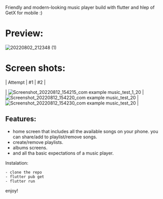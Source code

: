Friendly and modern-looking music player build with flutter and hlep of GetX for mobile :)

# Preview:

![20220802_212348 (1)](https://user-images.githubusercontent.com/93007857/182433841-4d4598b2-338b-4610-bcd2-c36e544aa6a1.gif)

# Screen shots:


| Attempt | #1    | #2    |


|  ![Screenshot_20220812_154215_com example music_test_1_20](https://user-images.githubusercontent.com/93007857/184346270-a78dd7af-94f2-4037-894e-844fff81d4b6.jpg) | ![Screenshot_20220812_154220_com example music_test_20](https://user-images.githubusercontent.com/93007857/184346428-def99ae3-8cf9-442f-b454-7830d8537463.jpg)    | ![Screenshot_20220812_154230_com example music_test_20](https://user-images.githubusercontent.com/93007857/184346477-cfe40e77-d88a-42ac-96b0-e97daf6349ac.jpg)   |


## Features:
- home screen that includes all the available songs on your phone. you can share/add to playlist/remove songs.
- create/remove playlists.
- albums screens.
- and all tha basic expectations of a music player.

Instalation:
```
- clone the repo
- flutter pub get
- flutter run
```
enjoy!
